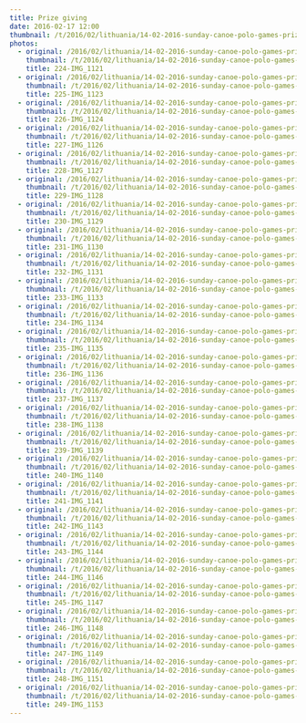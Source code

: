 ```yaml
---
title: Prize giving
date: 2016-02-17 12:00
thumbnail: /t/2016/02/lithuania/14-02-2016-sunday-canoe-polo-games-prize-giving/prize-giving/224-img_1121.jpg
photos:
  - original: /2016/02/lithuania/14-02-2016-sunday-canoe-polo-games-prize-giving/prize-giving/224-img_1121.jpg
    thumbnail: /t/2016/02/lithuania/14-02-2016-sunday-canoe-polo-games-prize-giving/prize-giving/224-img_1121.jpg
    title: 224-IMG_1121
  - original: /2016/02/lithuania/14-02-2016-sunday-canoe-polo-games-prize-giving/prize-giving/225-img_1123.jpg
    thumbnail: /t/2016/02/lithuania/14-02-2016-sunday-canoe-polo-games-prize-giving/prize-giving/225-img_1123.jpg
    title: 225-IMG_1123
  - original: /2016/02/lithuania/14-02-2016-sunday-canoe-polo-games-prize-giving/prize-giving/226-img_1124.jpg
    thumbnail: /t/2016/02/lithuania/14-02-2016-sunday-canoe-polo-games-prize-giving/prize-giving/226-img_1124.jpg
    title: 226-IMG_1124
  - original: /2016/02/lithuania/14-02-2016-sunday-canoe-polo-games-prize-giving/prize-giving/227-img_1126.jpg
    thumbnail: /t/2016/02/lithuania/14-02-2016-sunday-canoe-polo-games-prize-giving/prize-giving/227-img_1126.jpg
    title: 227-IMG_1126
  - original: /2016/02/lithuania/14-02-2016-sunday-canoe-polo-games-prize-giving/prize-giving/228-img_1127.jpg
    thumbnail: /t/2016/02/lithuania/14-02-2016-sunday-canoe-polo-games-prize-giving/prize-giving/228-img_1127.jpg
    title: 228-IMG_1127
  - original: /2016/02/lithuania/14-02-2016-sunday-canoe-polo-games-prize-giving/prize-giving/229-img_1128.jpg
    thumbnail: /t/2016/02/lithuania/14-02-2016-sunday-canoe-polo-games-prize-giving/prize-giving/229-img_1128.jpg
    title: 229-IMG_1128
  - original: /2016/02/lithuania/14-02-2016-sunday-canoe-polo-games-prize-giving/prize-giving/230-img_1129.jpg
    thumbnail: /t/2016/02/lithuania/14-02-2016-sunday-canoe-polo-games-prize-giving/prize-giving/230-img_1129.jpg
    title: 230-IMG_1129
  - original: /2016/02/lithuania/14-02-2016-sunday-canoe-polo-games-prize-giving/prize-giving/231-img_1130.jpg
    thumbnail: /t/2016/02/lithuania/14-02-2016-sunday-canoe-polo-games-prize-giving/prize-giving/231-img_1130.jpg
    title: 231-IMG_1130
  - original: /2016/02/lithuania/14-02-2016-sunday-canoe-polo-games-prize-giving/prize-giving/232-img_1131.jpg
    thumbnail: /t/2016/02/lithuania/14-02-2016-sunday-canoe-polo-games-prize-giving/prize-giving/232-img_1131.jpg
    title: 232-IMG_1131
  - original: /2016/02/lithuania/14-02-2016-sunday-canoe-polo-games-prize-giving/prize-giving/233-img_1133.jpg
    thumbnail: /t/2016/02/lithuania/14-02-2016-sunday-canoe-polo-games-prize-giving/prize-giving/233-img_1133.jpg
    title: 233-IMG_1133
  - original: /2016/02/lithuania/14-02-2016-sunday-canoe-polo-games-prize-giving/prize-giving/234-img_1134.jpg
    thumbnail: /t/2016/02/lithuania/14-02-2016-sunday-canoe-polo-games-prize-giving/prize-giving/234-img_1134.jpg
    title: 234-IMG_1134
  - original: /2016/02/lithuania/14-02-2016-sunday-canoe-polo-games-prize-giving/prize-giving/235-img_1135.jpg
    thumbnail: /t/2016/02/lithuania/14-02-2016-sunday-canoe-polo-games-prize-giving/prize-giving/235-img_1135.jpg
    title: 235-IMG_1135
  - original: /2016/02/lithuania/14-02-2016-sunday-canoe-polo-games-prize-giving/prize-giving/236-img_1136.jpg
    thumbnail: /t/2016/02/lithuania/14-02-2016-sunday-canoe-polo-games-prize-giving/prize-giving/236-img_1136.jpg
    title: 236-IMG_1136
  - original: /2016/02/lithuania/14-02-2016-sunday-canoe-polo-games-prize-giving/prize-giving/237-img_1137.jpg
    thumbnail: /t/2016/02/lithuania/14-02-2016-sunday-canoe-polo-games-prize-giving/prize-giving/237-img_1137.jpg
    title: 237-IMG_1137
  - original: /2016/02/lithuania/14-02-2016-sunday-canoe-polo-games-prize-giving/prize-giving/238-img_1138.jpg
    thumbnail: /t/2016/02/lithuania/14-02-2016-sunday-canoe-polo-games-prize-giving/prize-giving/238-img_1138.jpg
    title: 238-IMG_1138
  - original: /2016/02/lithuania/14-02-2016-sunday-canoe-polo-games-prize-giving/prize-giving/239-img_1139.jpg
    thumbnail: /t/2016/02/lithuania/14-02-2016-sunday-canoe-polo-games-prize-giving/prize-giving/239-img_1139.jpg
    title: 239-IMG_1139
  - original: /2016/02/lithuania/14-02-2016-sunday-canoe-polo-games-prize-giving/prize-giving/240-img_1140.jpg
    thumbnail: /t/2016/02/lithuania/14-02-2016-sunday-canoe-polo-games-prize-giving/prize-giving/240-img_1140.jpg
    title: 240-IMG_1140
  - original: /2016/02/lithuania/14-02-2016-sunday-canoe-polo-games-prize-giving/prize-giving/241-img_1141.jpg
    thumbnail: /t/2016/02/lithuania/14-02-2016-sunday-canoe-polo-games-prize-giving/prize-giving/241-img_1141.jpg
    title: 241-IMG_1141
  - original: /2016/02/lithuania/14-02-2016-sunday-canoe-polo-games-prize-giving/prize-giving/242-img_1143.jpg
    thumbnail: /t/2016/02/lithuania/14-02-2016-sunday-canoe-polo-games-prize-giving/prize-giving/242-img_1143.jpg
    title: 242-IMG_1143
  - original: /2016/02/lithuania/14-02-2016-sunday-canoe-polo-games-prize-giving/prize-giving/243-img_1144.jpg
    thumbnail: /t/2016/02/lithuania/14-02-2016-sunday-canoe-polo-games-prize-giving/prize-giving/243-img_1144.jpg
    title: 243-IMG_1144
  - original: /2016/02/lithuania/14-02-2016-sunday-canoe-polo-games-prize-giving/prize-giving/244-img_1146.jpg
    thumbnail: /t/2016/02/lithuania/14-02-2016-sunday-canoe-polo-games-prize-giving/prize-giving/244-img_1146.jpg
    title: 244-IMG_1146
  - original: /2016/02/lithuania/14-02-2016-sunday-canoe-polo-games-prize-giving/prize-giving/245-img_1147.jpg
    thumbnail: /t/2016/02/lithuania/14-02-2016-sunday-canoe-polo-games-prize-giving/prize-giving/245-img_1147.jpg
    title: 245-IMG_1147
  - original: /2016/02/lithuania/14-02-2016-sunday-canoe-polo-games-prize-giving/prize-giving/246-img_1148.jpg
    thumbnail: /t/2016/02/lithuania/14-02-2016-sunday-canoe-polo-games-prize-giving/prize-giving/246-img_1148.jpg
    title: 246-IMG_1148
  - original: /2016/02/lithuania/14-02-2016-sunday-canoe-polo-games-prize-giving/prize-giving/247-img_1149.jpg
    thumbnail: /t/2016/02/lithuania/14-02-2016-sunday-canoe-polo-games-prize-giving/prize-giving/247-img_1149.jpg
    title: 247-IMG_1149
  - original: /2016/02/lithuania/14-02-2016-sunday-canoe-polo-games-prize-giving/prize-giving/248-img_1151.jpg
    thumbnail: /t/2016/02/lithuania/14-02-2016-sunday-canoe-polo-games-prize-giving/prize-giving/248-img_1151.jpg
    title: 248-IMG_1151
  - original: /2016/02/lithuania/14-02-2016-sunday-canoe-polo-games-prize-giving/prize-giving/249-img_1153.jpg
    thumbnail: /t/2016/02/lithuania/14-02-2016-sunday-canoe-polo-games-prize-giving/prize-giving/249-img_1153.jpg
    title: 249-IMG_1153
---
```

